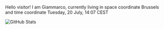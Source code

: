 Hello visitor! I am Giammarco, currently living in space coordinate Brussels and time coordinate Tuesday, 20 July, 14:07 CEST

![GitHub Stats](https://github-readme-stats.vercel.app/api?username=grcasanova)

